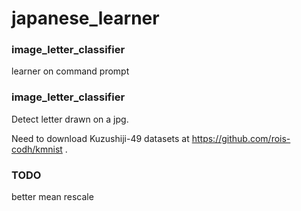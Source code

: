 # japanese_learner

### image_letter_classifier

learner on command prompt 

### image_letter_classifier

Detect letter drawn on a jpg.

Need to download Kuzushiji-49 datasets at https://github.com/rois-codh/kmnist .

### TODO

better mean rescale